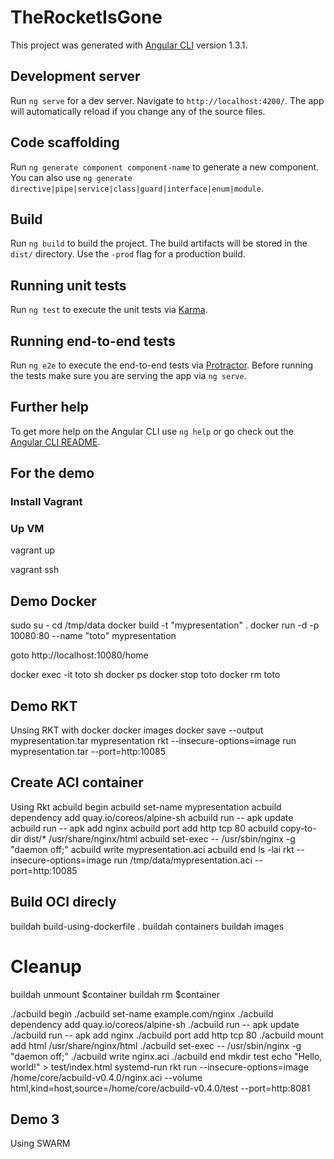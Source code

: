 # TheRocketIsGone

This project was generated with [Angular CLI](https://github.com/angular/angular-cli) version 1.3.1.

## Development server

Run `ng serve` for a dev server. Navigate to `http://localhost:4200/`. The app will automatically reload if you change any of the source files.

## Code scaffolding

Run `ng generate component component-name` to generate a new component. You can also use `ng generate directive|pipe|service|class|guard|interface|enum|module`.

## Build

Run `ng build` to build the project. The build artifacts will be stored in the `dist/` directory. Use the `-prod` flag for a production build.

## Running unit tests

Run `ng test` to execute the unit tests via [Karma](https://karma-runner.github.io).

## Running end-to-end tests

Run `ng e2e` to execute the end-to-end tests via [Protractor](http://www.protractortest.org/).
Before running the tests make sure you are serving the app via `ng serve`.

## Further help

To get more help on the Angular CLI use `ng help` or go check out the [Angular CLI README](https://github.com/angular/angular-cli/blob/master/README.md).


## For the demo

### Install Vagrant

### Up VM

vagrant up

vagrant ssh

## Demo Docker
sudo su -
cd /tmp/data
docker build -t "mypresentation" .
docker run -d -p 10080:80 --name "toto" mypresentation

goto http://localhost:10080/home

docker exec -it toto sh
docker ps
docker stop toto
docker rm toto

## Demo RKT
Unsing RKT with docker
docker images
docker save --output mypresentation.tar mypresentation
rkt --insecure-options=image run mypresentation.tar --port=http:10085



## Create ACI container
Using Rkt
acbuild begin
acbuild set-name mypresentation
acbuild dependency add quay.io/coreos/alpine-sh
acbuild run -- apk update
acbuild run -- apk add nginx
acbuild port add http tcp 80
acbuild copy-to-dir dist/* /usr/share/nginx/html
acbuild set-exec -- /usr/sbin/nginx -g "daemon off;"
acbuild write mypresentation.aci
acbuild end
ls -lai
rkt --insecure-options=image run /tmp/data/mypresentation.aci --port=http:10085

## Build OCI direcly
buildah build-using-dockerfile .
buildah containers
buildah images

# Cleanup
buildah unmount $container
buildah rm $container

./acbuild begin
./acbuild set-name example.com/nginx
./acbuild dependency add quay.io/coreos/alpine-sh
./acbuild run -- apk update
./acbuild run -- apk add nginx
./acbuild port add http tcp 80
./acbuild mount add html /usr/share/nginx/html
./acbuild set-exec -- /usr/sbin/nginx -g "daemon off;"
./acbuild write nginx.aci
./acbuild end
mkdir test
echo "Hello, world!" > test/index.html
systemd-run rkt run --insecure-options=image /home/core/acbuild-v0.4.0/nginx.aci --volume html,kind=host,source=/home/core/acbuild-v0.4.0/test --port=http:8081

## Demo 3
Using SWARM
